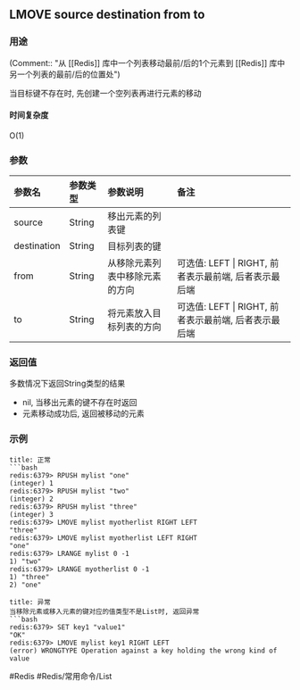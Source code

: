 ## LMOVE source destination from to

### 用途
(Comment:: "从 [[Redis]] 库中一个列表移动最前/后的1个元素到 [[Redis]] 库中另一个列表的最前/后的位置处")

当目标键不存在时, 先创建一个空列表再进行元素的移动

#### 时间复杂度
O(1)

### 参数
|参数名|参数类型|参数说明|备注|
|:-|:-|:-|:-|
|source|String|移出元素的列表键||
|destination|String|目标列表的键||
|from|String|从移除元素列表中移除元素的方向|可选值: LEFT \| RIGHT, 前者表示最前端, 后者表示最后端|
|to|String|将元素放入目标列表的方向|可选值: LEFT \| RIGHT, 前者表示最前端, 后者表示最后端|

### 返回值
多数情况下返回String类型的结果
- nil, 当移出元素的键不存在时返回
- 元素移动成功后, 返回被移动的元素

### 示例
```ad-info
title: 正常
```bash
redis:6379> RPUSH mylist "one"
(integer) 1
redis:6379> RPUSH mylist "two"
(integer) 2
redis:6379> RPUSH mylist "three"
(integer) 3
redis:6379> LMOVE mylist myotherlist RIGHT LEFT
"three"
redis:6379> LMOVE mylist myotherlist LEFT RIGHT
"one"
redis:6379> LRANGE mylist 0 -1
1) "two"
redis:6379> LRANGE myotherlist 0 -1
1) "three"
2) "one"
```

```ad-danger
title: 异常
当移除元素或移入元素的键对应的值类型不是List时, 返回异常
```bash
redis:6379> SET key1 "value1"
"OK"
redis:6379> LMOVE mylist key1 RIGHT LEFT
(error) WRONGTYPE Operation against a key holding the wrong kind of value
```

#Redis #Redis/常用命令/List